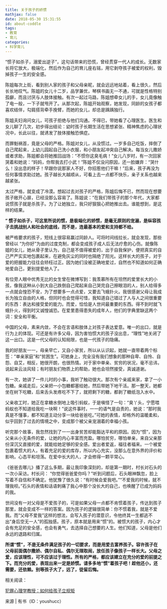 ```yaml
---
title: 关于孩子的娇惯
mathjax: false
date: 2018-05-30 15:31:55
id: about-coddle
tags:
- 教育
- 育儿
categories:
- 科学育儿
---
```


“惯子如杀子，溺爱出逆子”，这句话带来的恐慌，曾经贯穿一代人的成长。无数家长将它放大，极端化，然后作为自己的育儿座右铭，用它剥夺孩子被爱的权利，毁掉孩子一生的安全感。

<!---more--->

陈姐每次上街，看到别人家的孩子和父母亲昵，就会远远地站着，看上很久，然后长长地叹气。陈姐的女儿十二岁，品学兼优，琴棋书画无一不通，可就是性格特别孤僻，而且讨厌与人肢体接触。有次一起过马路，陈姐想牵女儿的手，女儿竟像触了电一般，一下子就甩开了。从那次起，陈姐开始观察，她发现，同龄的女孩子都喜欢结伴，勾肩搭背牵手挽臂，而她的女儿，却总是踽踽独行。

陈姐夫妇询问女儿，可孩子拒绝与他们沟通。不得已，带她看了心理医生。医生和女儿聊了几次，初步得出结论：幼时孩子长期生活在思想紧张、精神焦虑的心理状况中，长此以往，就诱发了肢体接触恐惧症。

而罪魁祸首，竟是父母的严格。陈姐对女儿，从没惯过。一岁多自己吃饭，摔倒了自己爬起来，上幼儿园起自己洗小衣服，和小朋友起冲突自己解决。每当女儿撒娇或者求助，陈姐都会将她推回战场：“不惯你这臭毛病！”女儿八岁时，有一次回家哭着和她说：“妈妈，你帮我去打小武！”陈姐不仅没问原因，还一脸嫌弃：“哭什么！没出息的样子！早跟你说那家人不好，你招惹他们干嘛！”后来，孩子再没为任何事情求助过她。孩子越长大越顺从，可看上去一点都不快乐，亲子关系也越来越紧张。

太过严格，就变成了冷漠。想起过去对孩子的严格，陈姐后悔不已，然而现在想要孩子敞开心扉，已经没那么容易了。陈姐说：“在我们带孩子的那个年代，大家都说惯孩子就是杀孩子。为了让她独立，我只好狠狠心把她推出去。谁能想到，是这样的结果。

**” 惯子如杀子，可这里所说的惯，是极端化的娇惯，是毫无原则的宠溺，是纵容孩子去挑战别人和社会的底线，而不是，连最基本的爱和支持都不给。**

被严格要求的孩子，短线上很容易赢过同龄人。可将时间线拉长，就会发现，那些曾经以 “为你好”为由的过度克制，都会变成孩子成人后无法疗愈的心伤。就像陈姐的女儿，她从骨子里认为，自己是不值得被爱的，出于自我保护，便把真实的自己严严实实地包裹起来，在避免灰尘的同时也隔绝了阳光。这样长大的孩子，对于爱的把握能力往往会矫枉过正。因为她们没被正确地爱过，自然也不知道如何正确地爱自己，更别提爱他人了。

有位旁人眼中优秀无比的女生曾在微博写到：我羡慕所有在坦然的爱里长大的小孩，像我这种从小到大自己跌倒自己爬起来自己哭完自己擦眼泪的人，别人给得多一点就会惶恐不安，为了想要多一点点爱，又要去飞蛾扑火。我很感谢父母让我成长为独立自由的人格，但同时也会觉得可惜，我知道自己错过了人与人之间很重要的东西：表达和接受爱的能力。而爱，恰恰是人世间最重要的东西。得不到时就飞蛾扑火，得到时又诚惶诚恐。在爱里患得患失的成年人，他们的字典里缺这两个词：安全和平衡。

中国的父母，素来内敛，不会在言语和肢体上对孩子表达爱意。唯一的出口，就是行为上的体现。可还是有许多父母，因为害怕惯大的孩子没出息，“理性”地关闭了这一出口。这是一代父母的认知局限，也是一代孩子的隐痛。

我的好朋友一一，母亲早亡，又自小家贫，所以从认识起，她就一直带着两个标签：“单亲家庭”和“贫困生”。可她身上，完全没有我们想象的那种自卑、自怜、自怨、自艾，相反，她很开朗，也很热情。对于家中单亲、贫穷的状况，毫不忌讳，说起来云淡风轻；有时朋友们物质上的帮助，她也会坦然接受，真诚道谢。

有一次，她讲了一件儿时的小事，我听了触动很大。那次有个亲戚来家，拿了一小包糖。亲戚走后，父亲把一小包糖都塞给她，然后带她下地干活。那一整天，她都坐在树下吃糖，后来舌头发疼吃不下了，就把剩下的糖，都剥了糖纸泡入水中。

父亲收工时，她正在拿糖水倒地上吸引蚂蚁，于是嗔怪了一句：“臭丫头，宁愿喂蚂蚁也不知道给我吃一块啊！”说这件事时，一一的语气是自责的，她说：“那时我真是不懂事，都不知道主动分享一块给爸爸吃。”可她的表情，却格外的温暖柔和，似乎回到了过去的情境之中，变成那个被父亲宠溺着的幸福小孩。

听完那个故事，我忽然找到了一一出身贫苦却能豁达平和的原因。因为“惯”，因为父亲从小无条件的爱，让她的内心丰富而充盈。哪怕贫穷，哪怕单亲，来自父亲那份深沉又直接的爱，就能给她足够的安全感。爱出者爱返，福往者福来。一个被爱包裹着惯大的人，有着充足的爱的库存，所以内心充实，没那么在意外界的评价和影响，心态平和坦荡。在爱中长大的人，才会修得一颗平常心。

《爸爸去哪儿》播了这么多期，最让我印象深刻的，却是第一期时，村长对石头的一次小采访。村长问： “你觉得爸爸爱你吗？”听到问题后，石头眼神飘忽，脸上写着不自信和不确定。他犹豫了很久说：“有时候会爱我吧。”“不爱我的时候，就不理我呗。”石头的表情和话语刺痛了我心中那个没长大的自己，也唤醒了已成为妈妈的我。

世间没有一对父母是不爱孩子的，可是如果父母一点都不肯惯着孩子，传达到孩子那里，就会变成不一样的答案。因为孩子的逻辑很简单：你不惯着我，就是不爱我。而“父母不爱我”这样的想法，会写入孩子的潜意识，令他终其一生都逃不出“身后空无一人”的孤独感。孩子，原本就是用来“惯”的。被惯大的孩子，内心才会有充足的安全感，也会有勇气，去选择自己想要的人生。他们知道，父母是他们永远的退路和归属。

**所谓“惯”，不是无条件满足孩子的一切要求，而是用爱去富养孩子。容许孩子在父母前面偶尔撒娇、偶尔自私、偶尔无理取闹，放任孩子像孩子一样长大。父母之爱，应该理性，可不应该过于理性。所有的严格，都应该建立在充分的爱的前提之下。而充分的爱，表现出来一定是娇惯。请多多地“惯”着孩子吧！趁他还小，还需要，还依赖。别等孩子大了，远了，徒留后悔。**

相关阅读：

[犯罪心理学教授：如何给孩子立规矩](http://zymin.cn/arcticle/How-to-set-rules-for-children.html)



来源 | 有书（ID：youshucc） 
